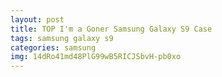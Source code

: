 ```yaml
---
layout: post
title: TOP I'm a Goner Samsung Galaxy S9 Case
tags: samsung galaxy s9
categories: samsung
img: 14dRo41md48PlG99wB5RICJSbvH-pb0xo
---
```

